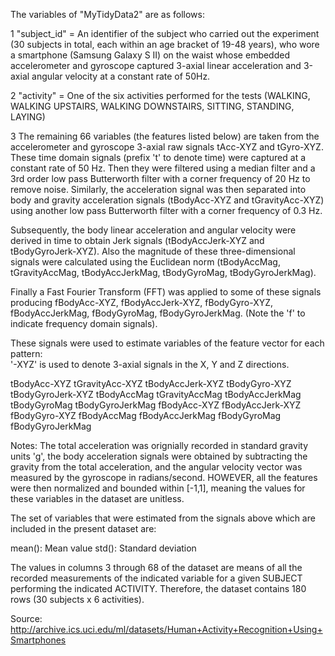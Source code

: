 The variables of "MyTidyData2" are as follows:

1 "subject_id" = An identifier of the subject who carried out the experiment (30 subjects in total, each within an age bracket of 19-48 years), who wore a smartphone (Samsung Galaxy S II) on the waist whose embedded accelerometer and gyroscope captured 3-axial linear acceleration and 3-axial angular velocity at a constant rate of 50Hz. 

2 "activity" = One of the six activities performed for the tests (WALKING, WALKING UPSTAIRS, WALKING DOWNSTAIRS, SITTING, STANDING, LAYING)

3 The remaining 66 variables (the features listed below) are taken from the accelerometer and gyroscope 3-axial raw signals tAcc-XYZ and tGyro-XYZ. These time domain signals (prefix 't' to denote time) were captured at a constant rate of 50 Hz. Then they were filtered using a median filter and a 3rd order low pass Butterworth filter with a corner frequency of 20 Hz to remove noise. Similarly, the acceleration signal was then separated into body and gravity acceleration signals (tBodyAcc-XYZ and tGravityAcc-XYZ) using another low pass Butterworth filter with a corner frequency of 0.3 Hz. 

Subsequently, the body linear acceleration and angular velocity were derived in time to obtain Jerk signals (tBodyAccJerk-XYZ and tBodyGyroJerk-XYZ). Also the magnitude of these three-dimensional signals were calculated using the Euclidean norm (tBodyAccMag, tGravityAccMag, tBodyAccJerkMag, tBodyGyroMag, tBodyGyroJerkMag). 

Finally a Fast Fourier Transform (FFT) was applied to some of these signals producing fBodyAcc-XYZ, fBodyAccJerk-XYZ, fBodyGyro-XYZ, fBodyAccJerkMag, fBodyGyroMag, fBodyGyroJerkMag. (Note the 'f' to indicate frequency domain signals). 

These signals were used to estimate variables of the feature vector for each pattern:  
'-XYZ' is used to denote 3-axial signals in the X, Y and Z directions.

tBodyAcc-XYZ
tGravityAcc-XYZ
tBodyAccJerk-XYZ
tBodyGyro-XYZ
tBodyGyroJerk-XYZ
tBodyAccMag
tGravityAccMag
tBodyAccJerkMag
tBodyGyroMag
tBodyGyroJerkMag
fBodyAcc-XYZ
fBodyAccJerk-XYZ
fBodyGyro-XYZ
fBodyAccMag
fBodyAccJerkMag
fBodyGyroMag
fBodyGyroJerkMag

Notes: 
The total acceleration was orignially recorded in standard gravity units 'g', the body acceleration signals were obtained by subtracting the gravity from the total acceleration, and the angular velocity vector was measured by the gyroscope in radians/second. HOWEVER, all the features were then normalized and bounded within [-1,1], meaning the values for these variables in the dataset are unitless.

The set of variables that were estimated from the signals above which are included in the present dataset are: 

mean(): Mean value
std(): Standard deviation

The values in columns 3 through 68 of the dataset are means of all the recorded measurements of the indicated variable for a given SUBJECT performing the indicated ACTIVITY. Therefore, the dataset contains 180 rows (30 subjects x 6 activities).

Source: 
http://archive.ics.uci.edu/ml/datasets/Human+Activity+Recognition+Using+Smartphones
